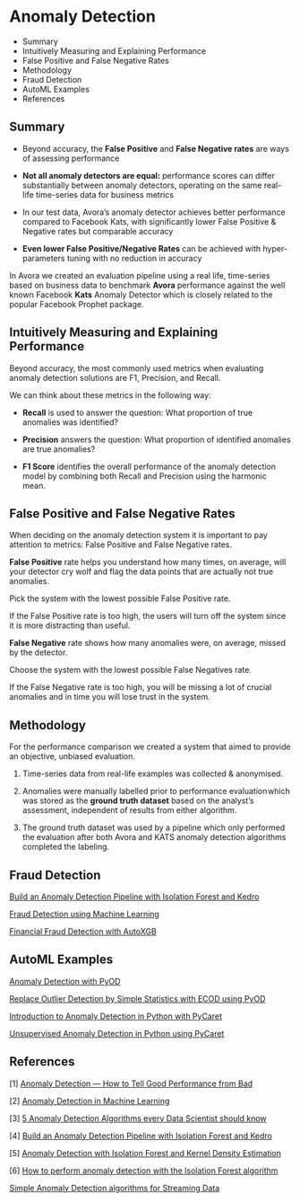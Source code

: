 # Anomaly Detection

<!-- MarkdownTOC -->

- Summary
- Intuitively Measuring and Explaining Performance
- False Positive and False Negative Rates
- Methodology
- Fraud Detection
- AutoML Examples
- References

<!-- /MarkdownTOC -->

## Summary

- Beyond accuracy, the **False Positive** and **False Negative rates** are ways of assessing performance

- **Not all anomaly detectors are equal:** performance scores can differ substantially between anomaly detectors, operating on the same real-life time-series data for business metrics

- In our test data, Avora’s anomaly detector achieves better performance compared to Facebook Kats, with significantly lower False Positive & Negative rates but comparable accuracy

- **Even lower False Positive/Negative Rates** can be achieved with hyper-parameters tuning with no reduction in accuracy

In Avora we created an evaluation pipeline using a real life, time-series based on business data to benchmark **Avora** performance against the well known Facebook **Kats** Anomaly Detector which is closely related to the popular Facebook Prophet package.

## Intuitively Measuring and Explaining Performance

Beyond accuracy, the most commonly used metrics when evaluating anomaly detection solutions are F1, Precision, and Recall. 

We can think about these metrics in the following way:

- **Recall** is used to answer the question: What proportion of true anomalies was identified?

- **Precision** answers the question: What proportion of identified anomalies are true anomalies?

- **F1 Score** identifies the overall performance of the anomaly detection model by combining both Recall and Precision using the harmonic mean. 

## False Positive and False Negative Rates

When deciding on the anomaly detection system it is important to pay attention to metrics: False Positive and False Negative rates.

**False Positive** rate helps you understand how many times, on average, will your detector cry wolf and flag the data points that are actually not true anomalies.

Pick the system with the lowest possible False Positive rate. 

If the False Positive rate is too high, the users will turn off the system since it is more distracting than useful.

**False Negative** rate shows how many anomalies were, on average, missed by the detector.

Choose the system with the lowest possible False Negatives rate. 

If the False Negative rate is too high, you will be missing a lot of crucial anomalies and in time you will lose trust in the system.

## Methodology

For the performance comparison we created a system that aimed to provide an objective, unbiased evaluation.

  1. Time-series data from real-life examples was collected & anonymised.

  2. Anomalies were manually labelled prior to performance evaluation which was stored as the **ground truth dataset** based on the analyst’s assessment, independent of results from either algorithm.

  3. The ground truth dataset was used by a pipeline which only performed the evaluation after both Avora and KATS anomaly detection algorithms completed the labeling.

  
## Fraud Detection

[Build an Anomaly Detection Pipeline with Isolation Forest and Kedro](https://towardsdatascience.com/build-an-anomaly-detection-pipeline-with-isolation-forest-and-kedro-db5f4437bfab)

[Fraud Detection using Machine Learning](https://pub.towardsai.net/fraud-detection-using-machine-learning-eae93f6c1bec)

[Financial Fraud Detection with AutoXGB](https://towardsdatascience.com/autoxgb-for-financial-fraud-detection-f88f30d4734a)


## AutoML Examples

[Anomaly Detection with PyOD](https://towardsdatascience.com/anamoly-detection-with-pyod-fea90f0b4b42?gi=9db45cd1366c)

[Replace Outlier Detection by Simple Statistics with ECOD using PyOD](https://medium.com/geekculture/replace-outlier-detection-by-simple-statistics-with-ecod-f95a7d982f79)


[Introduction to Anomaly Detection in Python with PyCaret](https://moez-62905.medium.com/introduction-to-anomaly-detection-in-python-with-pycaret-2fecd7144f87)

[Unsupervised Anomaly Detection in Python using PyCaret](https://towardsdatascience.com/unsupervised-anomaly-detection-in-python-f2e61be17c2b)



## References

[1] [Anomaly Detection — How to Tell Good Performance from Bad](https://towardsdatascience.com/anomaly-detection-how-to-tell-good-performance-from-bad-b57116d71a10)

[2] [Anomaly Detection in Machine Learning](https://medium.com/geekculture/anomaly-detection-in-machine-learning-1c894c4cb43d)

[3] [5 Anomaly Detection Algorithms every Data Scientist should know](https://towardsdatascience.com/5-anomaly-detection-algorithms-every-data-scientist-should-know-b36c3605ea16)


[4] [Build an Anomaly Detection Pipeline with Isolation Forest and Kedro](https://towardsdatascience.com/build-an-anomaly-detection-pipeline-with-isolation-forest-and-kedro-db5f4437bfab)

[5] [Anomaly Detection with Isolation Forest and Kernel Density Estimation](https://machinelearningmastery.com/anomaly-detection-with-isolation-forest-and-kernel-density-estimation/)

[6] [How to perform anomaly detection with the Isolation Forest algorithm](https://towardsdatascience.com/how-to-perform-anomaly-detection-with-the-isolation-forest-algorithm-e8c8372520bc?gi=9b318130c70a)


[Simple Anomaly Detection algorithms for Streaming Data](https://medium.com/wearesinch/simple-anomaly-detection-algorithms-for-streaming-data-machine-learning-92cfaeb6f43b)



